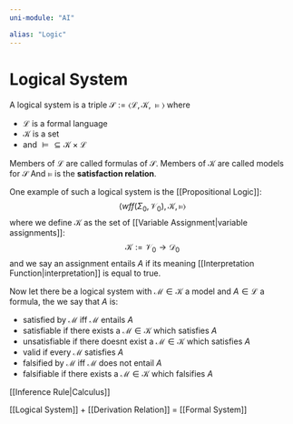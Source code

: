 ```yaml
---
uni-module: "AI"

alias: "Logic"
---
```

# Logical System

A logical system is a triple $\mathcal{S}:=\langle\mathcal{L}, \mathcal{K}, \models\rangle$ where

- $\mathcal{L}$ is a formal language
- $\mathcal{K}$ is a set
- and $\models \subseteq \mathcal{K} \times \mathcal{L}$

Members of $\mathcal{L}$ are called formulas of $\mathcal{S}$.
Members of $\mathcal{K}$ are called models for $\mathcal{S}$
And $\models$ is the **satisfaction relation**.

One example of such a logical system is the [[Propositional Logic]]:
$$\left\langle w f f\left(\Sigma_0, \mathcal{V}_0\right), \mathcal{K}, \models\right\rangle$$
where we define $\mathcal{K}$ as the set of [[Variable Assignment|variable assignments]]:
$$\mathcal{K}:=\mathcal{V}_0 \rightarrow \mathcal{D}_0$$
and we say an assignment entails $A$ if its meaning [[Interpretation Function|interpretation]] is equal to true.

Now let there be a logical system with $\mathcal{M}\in \mathcal{K}$ a model and $A\in \mathcal{L}$ a formula, the we say that $A$ is:

- satisfied by $\mathcal{M}$ iff $\mathcal{M}$ entails $A$
- satisfiable if there exists a $\mathcal{M}\in \mathcal{K}$ which satisfies $A$
- unsatisfiable if there doesnt exist a $\mathcal{M}\in \mathcal{K}$ which satisfies $A$
- valid if every $\mathcal{M}$ satisfies $A$
- falsified by $\mathcal{M}$ iff $\mathcal{M}$ does not entail $A$
- falsifiable if there exists a $\mathcal{M}\in \mathcal{K}$ which falsifies $A$

[[Inference Rule|Calculus]]

[[Logical System]] + [[Derivation Relation]] = [[Formal System]]
